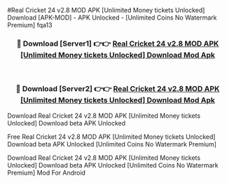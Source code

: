#Real Cricket 24 v2.8 MOD APK [Unlimited Money tickets Unlocked] Download [APK-MOD] - APK Unlocked - [Unlimited Coins No Watermark Premium] fqa13



<div align="center">

<h3>🔴 Download [Server1] 👉👉 <a href="https://momento.my/?title=Real_Cricket_24_v2.8_MOD_APK_[Unlimited_Money_tickets_Unlocked]_Download">Real Cricket 24 v2.8 MOD APK [Unlimited Money tickets Unlocked] Download Mod Apk</a></h3><br>

<h3>🔴 Download [Server2] 👉👉 <a href="https://momento.my/?title=Real_Cricket_24_v2.8_MOD_APK_[Unlimited_Money_tickets_Unlocked]_Download">Real Cricket 24 v2.8 MOD APK [Unlimited Money tickets Unlocked] Download Mod Apk</a></h3>
</div>



Download Real Cricket 24 v2.8 MOD APK [Unlimited Money tickets Unlocked] Download beta APK Unlocked

Free Real Cricket 24 v2.8 MOD APK [Unlimited Money tickets Unlocked] Download beta APK Unlocked [Unlimited Coins No Watermark Premium]

Download Real Cricket 24 v2.8 MOD APK [Unlimited Money tickets Unlocked] Download beta APK Unlocked [Unlimited Coins No Watermark Premium] Mod For Android
